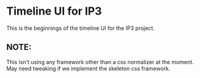 # Timeline UI for IP3

This is the beginnings of the timeline UI for the IP3 project.

## NOTE:

This isn't using any framework other than a css normalizer at the moment. May need tweaking if we implement the skeleton css framework.
